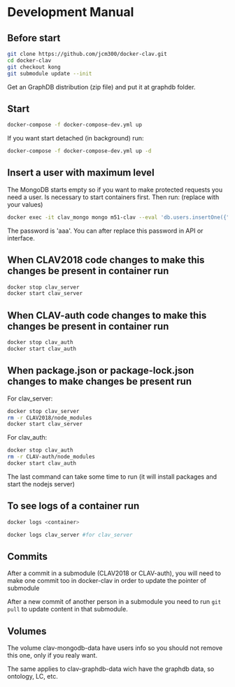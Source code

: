 # Development Manual

## Before start

```bash
git clone https://github.com/jcm300/docker-clav.git
cd docker-clav
git checkout kong
git submodule update --init
```

Get an GraphDB distribution (zip file) and put it at graphdb folder.

## Start

```bash
docker-compose -f docker-compose-dev.yml up
```

If you want start detached (in background) run:
```bash
docker-compose -f docker-compose-dev.yml up -d
```

## Insert a user with maximum level

The MongoDB starts empty so if you want to make protected requests you need a user.
Is necessary to start containers first. Then run: (replace <vars> with your values)

```bash
docker exec -it clav_mongo mongo m51-clav --eval 'db.users.insertOne({"name" : "<name>", "email" : "<email>", "entidade" : "ent_DGLAB", "internal" : true, "level" : 7, "local" : { "password" : "$2a$14$r2aUyscEREvZYmuVumNuoea40o8q4wmDMHt2nEsqvJkYiLSMshyYC" }, "nCalls" : 0, "notificacoes" : [ ] })'
```

The password is 'aaa'. You can after replace this password in API or interface.

## When CLAV2018 code changes to make this changes be present in container run

```bash
docker stop clav_server
docker start clav_server
```

## When CLAV-auth code changes to make this changes be present in container run

```bash
docker stop clav_auth
docker start clav_auth
```

## When package.json or package-lock.json changes to make changes be present run

For clav_server:
```bash
docker stop clav_server
rm -r CLAV2018/node_modules
docker start clav_server
```

For clav_auth:
```bash
docker stop clav_auth
rm -r CLAV-auth/node_modules
docker start clav_auth
```

The last command can take some time to run (it will install packages and start the nodejs server)

## To see logs of a container run
```bash
docker logs <container>

docker logs clav_server #for clav_server
```

## Commits

After a commit in a submodule (CLAV2018 or CLAV-auth), you will need to make one commit too in docker-clav in order to update the pointer of submodule

After a new commit of another person in a submodule you need to run `git pull` to update content in that submodule.

## Volumes

The volume clav-mongodb-data have users info so you should not remove this one, only if you realy want.

The same applies to clav-graphdb-data wich have the graphdb data, so ontology, LC, etc.
